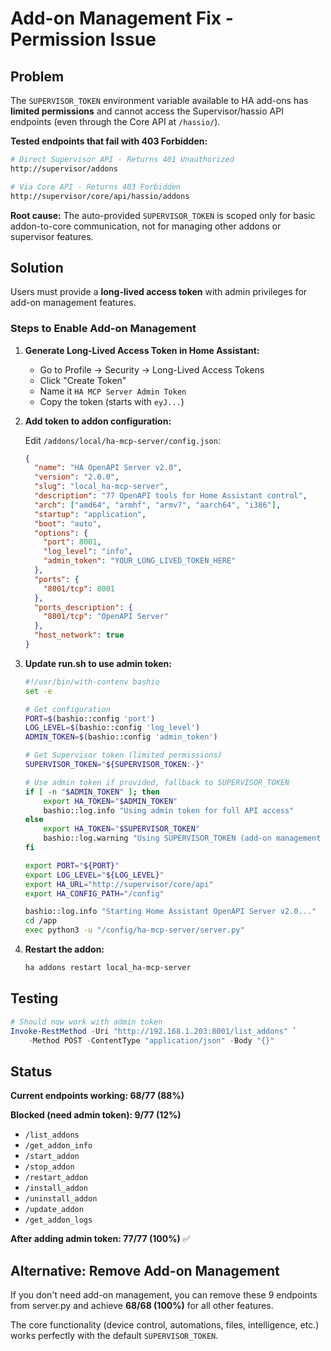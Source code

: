 # Add-on Management Fix - Permission Issue

## Problem

The `SUPERVISOR_TOKEN` environment variable available to HA add-ons has **limited permissions** and cannot access the Supervisor/hassio API endpoints (even through the Core API at `/hassio/`).

**Tested endpoints that fail with 403 Forbidden:**

```bash
# Direct Supervisor API - Returns 401 Unauthorized
http://supervisor/addons

# Via Core API - Returns 403 Forbidden
http://supervisor/core/api/hassio/addons
```

**Root cause:** The auto-provided `SUPERVISOR_TOKEN` is scoped only for basic addon-to-core communication, not for managing other addons or supervisor features.

## Solution

Users must provide a **long-lived access token** with admin privileges for add-on management features.

### Steps to Enable Add-on Management

1. **Generate Long-Lived Access Token in Home Assistant:**

   - Go to Profile → Security → Long-Lived Access Tokens
   - Click "Create Token"
   - Name it `HA MCP Server Admin Token`
   - Copy the token (starts with `eyJ...`)

2. **Add token to addon configuration:**

   Edit `/addons/local/ha-mcp-server/config.json`:

   ```json
   {
     "name": "HA OpenAPI Server v2.0",
     "version": "2.0.0",
     "slug": "local_ha-mcp-server",
     "description": "77 OpenAPI tools for Home Assistant control",
     "arch": ["amd64", "armhf", "armv7", "aarch64", "i386"],
     "startup": "application",
     "boot": "auto",
     "options": {
       "port": 8001,
       "log_level": "info",
       "admin_token": "YOUR_LONG_LIVED_TOKEN_HERE"
     },
     "ports": {
       "8001/tcp": 8001
     },
     "ports_description": {
       "8001/tcp": "OpenAPI Server"
     },
     "host_network": true
   }
   ```

3. **Update run.sh to use admin token:**

   ```bash
   #!/usr/bin/with-contenv bashio
   set -e

   # Get configuration
   PORT=$(bashio::config 'port')
   LOG_LEVEL=$(bashio::config 'log_level')
   ADMIN_TOKEN=$(bashio::config 'admin_token')

   # Get Supervisor token (limited permissions)
   SUPERVISOR_TOKEN="${SUPERVISOR_TOKEN:-}"

   # Use admin token if provided, fallback to SUPERVISOR_TOKEN
   if [ -n "$ADMIN_TOKEN" ]; then
       export HA_TOKEN="$ADMIN_TOKEN"
       bashio::log.info "Using admin token for full API access"
   else
       export HA_TOKEN="$SUPERVISOR_TOKEN"
       bashio::log.warning "Using SUPERVISOR_TOKEN (add-on management disabled)"
   fi

   export PORT="${PORT}"
   export LOG_LEVEL="${LOG_LEVEL}"
   export HA_URL="http://supervisor/core/api"
   export HA_CONFIG_PATH="/config"

   bashio::log.info "Starting Home Assistant OpenAPI Server v2.0..."
   cd /app
   exec python3 -u "/config/ha-mcp-server/server.py"
   ```

4. **Restart the addon:**

   ```bash
   ha addons restart local_ha-mcp-server
   ```

## Testing

```powershell
# Should now work with admin token
Invoke-RestMethod -Uri "http://192.168.1.203:8001/list_addons" `
    -Method POST -ContentType "application/json" -Body "{}"
```

## Status

**Current endpoints working: 68/77 (88%)**

**Blocked (need admin token): 9/77 (12%)**

- `/list_addons`
- `/get_addon_info`
- `/start_addon`
- `/stop_addon`
- `/restart_addon`
- `/install_addon`
- `/uninstall_addon`
- `/update_addon`
- `/get_addon_logs`

**After adding admin token: 77/77 (100%)** ✅

## Alternative: Remove Add-on Management

If you don't need add-on management, you can remove these 9 endpoints from server.py and achieve **68/68 (100%)** for all other features.

The core functionality (device control, automations, files, intelligence, etc.) works perfectly with the default `SUPERVISOR_TOKEN`.
